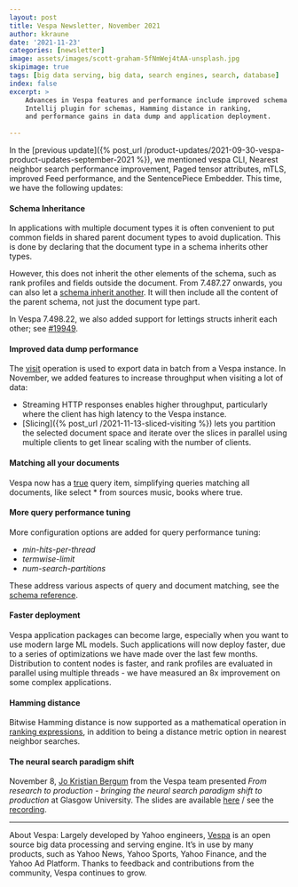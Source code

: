 ```yaml
---
layout: post
title: Vespa Newsletter, November 2021
author: kkraune
date: '2021-11-23'
categories: [newsletter]
image: assets/images/scott-graham-5fNmWej4tAA-unsplash.jpg
skipimage: true
tags: [big data serving, big data, search engines, search, database]
index: false
excerpt: >
    Advances in Vespa features and performance include improved schema inheritance,
    Intellij plugin for schemas, Hamming distance in ranking,
    and performance gains in data dump and application deployment.
    
---
```


In the [previous update]({% post_url /product-updates/2021-09-30-vespa-product-updates-september-2021 %}),
we mentioned vespa CLI, Nearest neighbor search performance improvement, Paged tensor attributes, mTLS,
improved Feed performance, and the SentencePiece Embedder. This time, we have the following updates:


#### Schema Inheritance
In applications with multiple document types
it is often convenient to put common fields in shared parent document types to avoid duplication.
This is done by declaring that the document type in a schema inherits other types.

However, this does not inherit the other elements of the schema,
such as rank profiles and fields outside the document.
From 7.487.27 onwards, you can also let a [schema inherit another](https://docs.vespa.ai/en/schema-inheritance.html).
It will then include all the content of the parent schema, not just the document type part.

In Vespa 7.498.22, we also added support for lettings structs inherit each other;
see [#19949](https://github.com/vespa-engine/vespa/pull/19949).


#### Improved data dump performance
The [visit](https://docs.vespa.ai/en/content/visiting.html) operation
is used to export data in batch from a Vespa instance.
In November, we added features to increase throughput when visiting a lot of data:
* Streaming HTTP responses enables higher throughput,
  particularly where the client has high latency to the Vespa instance.
* [Slicing]({% post_url /2021-11-13-sliced-visiting %}) lets you partition the selected document space
  and iterate over the slices in parallel using multiple clients to get linear scaling with the number of clients.


#### Matching all your documents
Vespa now has a [true](https://docs.vespa.ai/en/reference/query-language-reference.html#literal.true) query item,
simplifying queries matching all documents, like select * from sources music, books where true.


#### More query performance tuning
More configuration options are added for query performance tuning:
* _min-hits-per-thread_
* _termwise-limit_
* _num-search-partitions_

These address various aspects of query and document matching,
see the [schema reference](https://docs.vespa.ai/en/reference/schema-reference.html#rank-profile).


#### Faster deployment
Vespa application packages can become large, especially when you want to use modern large ML models.
Such applications will now deploy faster, due to a series of optimizations we have made over the last few months.
Distribution to content nodes is faster, and rank profiles are evaluated in parallel using multiple threads -
we have measured an 8x improvement on some complex applications.

#### Hamming distance
Bitwise Hamming distance is now supported as a mathematical operation in
[ranking expressions](https://docs.vespa.ai/en/reference/ranking-expressions.html),
in addition to being a distance metric option in nearest neighbor searches.

#### The neural search paradigm shift
November 8, [Jo Kristian Bergum](https://github.com/jobergum) from the Vespa team presented
_From research to production - bringing the neural search paradigm shift to production_ at Glasgow University.
The slides are available
[here](https://docs.google.com/presentation/d/1oLt87DQhYhsw6bLkY6jmPiwzPco43HPok0bq2uI0Nao/edit?usp=sharing) /
see the [recording](https://drive.google.com/file/d/1CNt8ua0O4G7q7d-Wgoq3lhepCd1_JXwt/view).


___
About Vespa: Largely developed by Yahoo engineers,
[Vespa](https://github.com/vespa-engine/vespa) is an open source big data processing and serving engine.
It’s in use by many products, such as Yahoo News, Yahoo Sports, Yahoo Finance, and the Yahoo Ad Platform.
Thanks to feedback and contributions from the community, Vespa continues to grow.
